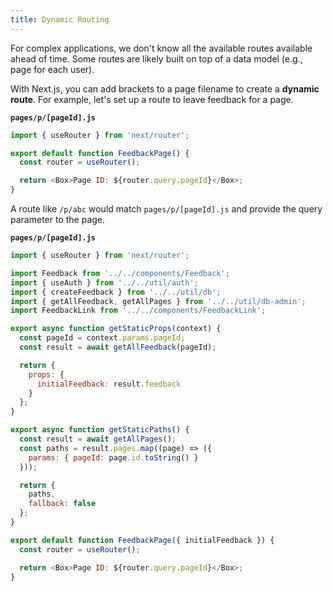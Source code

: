 ```yaml
---
title: Dynamic Routing
---
```


For complex applications, we don't know all the available routes available ahead of time.
Some routes are likely built on top of a data model (e.g., page for each user).

With Next.js, you can add brackets to a page filename to create a **dynamic route**.
For example, let's set up a route to leave feedback for a page.

**`pages/p/[pageId].js`**

```js {4}
import { useRouter } from 'next/router';

export default function FeedbackPage() {
  const router = useRouter();

  return <Box>Page ID: ${router.query.pageId}</Box>;
}
```

A route like `/p/abc` would match `pages/p/[pageId].js` and provide the query parameter to the page.

**`pages/p/[pageId].js`**

```js
import { useRouter } from 'next/router';

import Feedback from '../../components/Feedback';
import { useAuth } from '../../util/auth';
import { createFeedback } from '../../util/db';
import { getAllFeedback, getAllPages } from '../../util/db-admin';
import FeedbackLink from '../../components/FeedbackLink';

export async function getStaticProps(context) {
  const pageId = context.params.pageId;
  const result = await getAllFeedback(pageId);

  return {
    props: {
      initialFeedback: result.feedback
    }
  };
}

export async function getStaticPaths() {
  const result = await getAllPages();
  const paths = result.pages.map((page) => ({
    params: { pageId: page.id.toString() }
  }));

  return {
    paths,
    fallback: false
  };
}

export default function FeedbackPage({ initialFeedback }) {
  const router = useRouter();

  return <Box>Page ID: ${router.query.pageId}</Box>;
}
```
